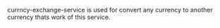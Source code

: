 currncy-exchange-service is used for convert any currency to another currency thats work of this service.
